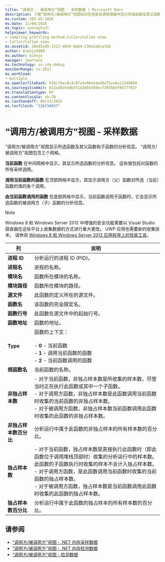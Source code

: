 ```yaml
---
title: “调用方 - 被调用方”视图 - 采样数据 | Microsoft Docs
description: 了解“调用方/被调用方”视图如何在性能资源管理器中显示所选函数及其父函数和子函数的分析信息。
ms.custom: SEO-VS-2020
ms.date: 11/04/2016
ms.topic: conceptual
helpviewer_keywords:
- sampling profiling method,Caller/Callee view
- Caller/Callee view
ms.assetid: 28e85ed5-1512-4b59-bb84-138a2abca7dd
author: mikejo5000
ms.author: mikejo
manager: jmartens
ms.technology: vs-ide-debug
monikerRange: vs-2017
ms.workload:
- multiple
ms.openlocfilehash: 936c7bec8c4c07a3e90414ed9a75ce6a113d9809
ms.sourcegitcommit: b12a38744db371d2894769ecf305585f9577792f
ms.translationtype: HT
ms.contentlocale: zh-CN
ms.lasthandoff: 09/13/2021
ms.locfileid: "126736657"
---
```

# <a name="callercallee-view---sampling-data"></a>“调用方/被调用方”视图 - 采样数据
“调用方/被调用方”视图显示所选函数及其父函数和子函数的分析信息。 “调用方/被调用方”视图包含三个网格。

 **当前函数** 在中间网格中显示，其显示所选函数的分析信息。 这些值包括对函数的所有采样调用。

 **调用当前函数的函数** 在顶部网格中显示，其显示调用方（父）函数对所选（当前）函数的值的各个调用。

 **由当前函数调用的函数** 在底部网格中显示，当前函数调用子函数时，它会显示所选函数的被调用方（子）函数的分析信息。

> [!NOTE]
> Windows 8 和 Windows Server 2012 中增强的安全功能需要以 Visual Studio 探查器在这些平台上收集数据的方式进行重大更改。 UWP 应用也需要新的收集技术。 请参阅 [Windows 8 和 Windows Server 2012 应用程序上的性能工具](../profiling/performance-tools-on-windows-8-and-windows-server-2012-applications.md)。

|列|说明|
|------------|-----------------|
|**进程 ID**|分析运行的进程 ID (PID)。|
|**进程名**|进程的名称。|
|**模块名**|函数所在模块的名称。|
|**模块路径**|函数所在模块的路径。|
|**源文件**|此函数的定义所在的源文件。|
|**函数名**|该函数的完全限定名。|
|**函数行号**|此函数在源文件中的起始行号。|
|**函数地址**|函数的地址。|
|**Type**|函数的上下文：<br /><br /> -   **0** - 当前函数<br />-   **1** - 调用当前函数的函数<br />-   **2** - 当前函数调用的函数|
|**根函数名**|当前函数的名称。|
|**非独占样本数**|-   对于当前函数，非独占样本数是所收集的样本数，尽管当时正在执行此函数或其中一个子函数。<br />-   对于调用方函数，非独占样本数是此函数调用当前函数时收集的当前函数的非独占样本数。<br />-   对于被调用方函数，非独占样本数当前函数调用此函数时收集的此函数的非独占样本数。|
|**非独占样本数百分比**|分析运行中属于此函数的非独占样本的所有样本数的百分比。|
|**独占样本数**|-   对于当前函数，独占样本数是直接执行此函数时（即此函数位于调用堆栈顶部时）收集的分析运行中的样本数。 此函数的子函数执行时收集的样本不会计入独占样本数。<br />-   对于调用方函数，是此函数调用当前函数时收集的当前函数的独占样本数。<br />-   对于被调用方函数，独占样本数是当前函数调用此函数时收集的此函数的独占样本数。|
|**独占样本数百分比**|分析运行中属于此函数的独占样本的所有样本数的百分比。|

## <a name="see-also"></a>请参阅
- [“调用方/被调用方”视图 - .NET 内存采样数据](../profiling/caller-callee-view-dotnet-memory-sampling-data.md)
- [“调用方/被调用方”视图 - .NET 内存检测数据](../profiling/caller-callee-view-net-memory-instrumentation-data.md)
- [“调用方/被调用方”视图 - 检测数据](../profiling/caller-callee-view-instrumentation-data.md)
